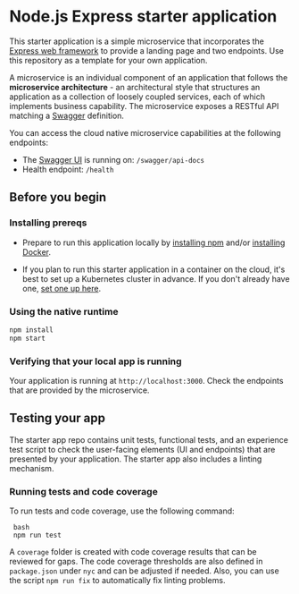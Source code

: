 # Node.js Express starter application

This starter application is a simple microservice that incorporates the [Express web framework](https://expressjs.com/) to provide a landing page and two endpoints. Use this repository as a template for your own application.

A microservice is an individual component of an application that follows the **microservice architecture** - an architectural style that structures an application as a collection of loosely coupled services, each of which implements business capability. The microservice exposes a RESTful API matching a [Swagger](http://swagger.io) definition.

You can access the cloud native microservice capabilities at the following endpoints:

- The [Swagger UI](http://swagger.io/swagger-ui/) is running on: `/swagger/api-docs`
- Health endpoint: `/health`

## Before you begin

### Installing prereqs

- Prepare to run this application locally by [installing npm](https://www.npmjs.com/get-npm) and/or [installing Docker](https://docs.docker.com/get-docker/).

- If you plan to run this starter application in a container on the cloud, it's best to set up a Kubernetes cluster in advance. If you don't already have one, [set one up here](https://cloud.ibm.com/kubernetes/catalog/about).

### Using the native runtime

```bash
npm install
npm start
```

### Verifying that your local app is running

Your application is running at `http://localhost:3000`. Check the endpoints that are provided by the microservice.

## Testing your app

The starter app repo contains unit tests, functional tests, and an experience test script to check the user-facing elements (UI and endpoints) that are presented by your application. The starter app also includes a linting mechanism.

### Running tests and code coverage

To run tests and code coverage, use the following command:

```
 bash
 npm run test
```

A `coverage` folder is created with code coverage results that can be reviewed for gaps. The code coverage thresholds are also defined in `package.json` under `nyc` and can be adjusted if needed. Also, you can use the script `npm run fix` to automatically fix linting problems.
